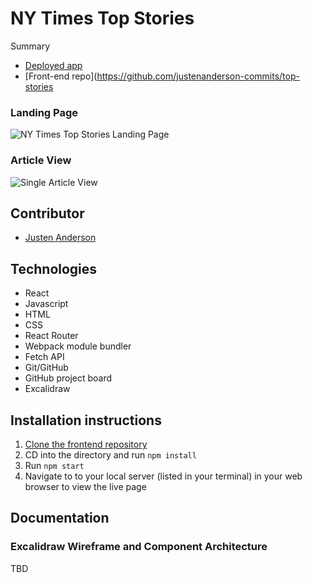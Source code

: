 # NY Times Top Stories
Summary

 - [Deployed app](TBD) 
 - [Front-end repo](https://github.com/justenanderson-commits/top-stories


### Landing Page
![NY Times Top Stories Landing Page](TBD)

### Article View
![Single Article View](TBD)

## Contributor
- [Justen Anderson](https://github.com/justenanderson-commits)

## Technologies
- React
- Javascript
- HTML 
- CSS
- React Router
- Webpack module bundler
- Fetch API
- Git/GitHub
- GitHub project board
- Excalidraw


## Installation instructions
1. [Clone the frontend repository](https://github.com/justenanderson-commits/top-stories)
2. CD into the directory and run `npm install`
3. Run `npm start`
4. Navigate to to your local server (listed in your terminal) in your web browser to view the live page

## Documentation
### Excalidraw Wireframe and Component Architecture
TBD
